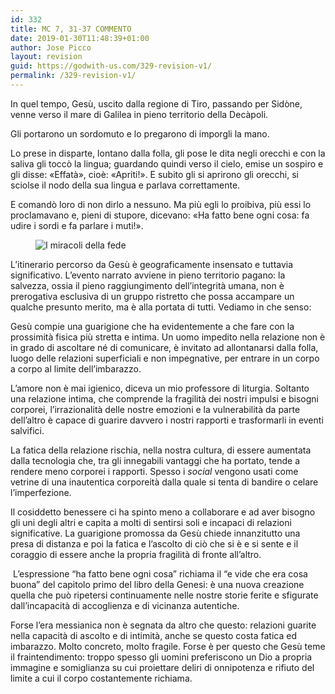 ```yaml
---
id: 332
title: MC 7, 31-37 COMMENTO
date: 2019-01-30T11:48:39+01:00
author: Jose Picco
layout: revision
guid: https://godwith-us.com/329-revision-v1/
permalink: /329-revision-v1/
---
```

In quel tempo, Gesù, uscito dalla regione di Tiro, passando per Sidòne, venne verso il mare di Galilea in pieno territorio della Decàpoli.

Gli portarono un sordomuto e lo pregarono di imporgli la mano.

Lo prese in disparte, lontano dalla folla, gli pose le dita negli orecchi e con la saliva gli toccò la lingua; guardando quindi verso il cielo, emise un sospiro e gli disse: «Effatà», cioè: «Apriti!». E subito gli si aprirono gli orecchi, si sciolse il nodo della sua lingua e parlava correttamente.

E comandò loro di non dirlo a nessuno. Ma più egli lo proibiva, più essi lo proclamavano e, pieni di stupore, dicevano: «Ha fatto bene ogni cosa: fa udire i sordi e fa parlare i muti!».<figure class="wp-block-image">

<img src="https://godwith-us.com/wp-content/uploads/2019/01/cieco-guarito.jpg" alt="I miracoli della fede" class="wp-image-330" srcset="https://incercadidio.com/wp-content/uploads/2019/01/cieco-guarito.jpg 621w, https://incercadidio.com/wp-content/uploads/2019/01/cieco-guarito-300x181.jpg 300w, https://incercadidio.com/wp-content/uploads/2019/01/cieco-guarito-330x200.jpg 330w" sizes="(max-width: 621px) 100vw, 621px" /> </figure> 

L’itinerario percorso da Gesù è geograficamente insensato e tuttavia significativo. L’evento narrato avviene in pieno territorio pagano: la salvezza, ossia il pieno raggiungimento dell’integrità umana, non è prerogativa esclusiva di un gruppo ristretto che possa accampare un qualche presunto merito, ma è alla portata di tutti. Vediamo in che senso: 

Gesù compie una guarigione che ha evidentemente a che fare con la prossimità fisica più stretta e intima. Un uomo impedito nella relazione non è in grado di ascoltare né di comunicare, è invitato ad allontanarsi dalla folla, luogo delle relazioni superficiali e non impegnative, per entrare in un corpo a corpo al limite dell’imbarazzo.

L’amore non è mai igienico, diceva un mio professore di liturgia. Soltanto una relazione intima, che comprende la fragilità dei nostri impulsi e bisogni corporei, l’irrazionalità delle nostre emozioni e la vulnerabilità da parte dell’altro è capace di guarire davvero i nostri rapporti e trasformarli in eventi salvifici.

La fatica della relazione rischia, nella nostra cultura, di essere aumentata dalla tecnologia che, tra gli innegabili vantaggi che ha portato, tende a rendere meno corporei i rapporti. Spesso i _social_ vengono usati come vetrine di una inautentica corporeità dalla quale si tenta di bandire o celare l’imperfezione.

Il cosiddetto benessere ci ha spinto meno a collaborare e ad aver bisogno gli uni degli altri e capita a molti di sentirsi soli e incapaci di relazioni significative. La guarigione promossa da Gesù chiede innanzitutto una presa di distanza e poi la fatica e l’ascolto di ciò che si è e si sente e il coraggio di essere anche la propria fragilità di fronte all’altro. 

&nbsp;L’espressione “ha fatto bene ogni cosa” richiama il “e vide che era cosa buona” del capitolo primo del libro della Genesi: è una nuova creazione quella che può ripetersi continuamente nelle nostre storie ferite e sfigurate dall’incapacità di accoglienza e di vicinanza autentiche.

Forse l’era messianica non è segnata da altro che questo: relazioni guarite nella capacità di ascolto e di intimità, anche se questo costa fatica ed imbarazzo. Molto concreto, molto fragile. Forse è per questo che Gesù teme il fraintendimento: troppo spesso gli uomini preferiscono un Dio a propria immagine e somiglianza su cui proiettare deliri di onnipotenza e rifiuto del limite a cui il corpo costantemente richiama.